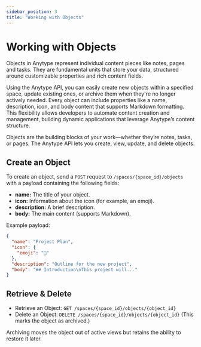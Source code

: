 ```yaml
---
sidebar_position: 3
title: "Working with Objects"
---
```


# Working with Objects

Objects in Anytype represent individual content pieces like notes, pages and tasks. They are fundamental units that store your data, structured around customizable properties and rich content fields.

Using the Anytype API, you can easily create new objects within a specified space, update existing ones, or archive them when they're no longer actively needed. Every object can include properties like a name, description, icon, and body content that supports Markdown formatting. This flexibility allows developers to automate content creation and management, building dynamic applications that leverage Anytype’s content structure.

Objects are the building blocks of your work—whether they’re notes, tasks, or pages. The Anytype API lets you create, view, update, and delete objects.

## Create an Object

To create an object, send a `POST` request to `/spaces/{space_id}/objects` with a payload containing the following fields:

- **name:** The title of your object.
- **icon:** Information about the icon (for example, an emoji).
- **description:** A brief description.
- **body:** The main content (supports Markdown).

Example payload:

```json
{
  "name": "Project Plan",
  "icon": {
    "emoji": "📄"
  },
  "description": "Outline for the new project",
  "body": "## Introduction\nThis project will..."
}
```

## Retrieve & Delete

- Retrieve an Object:
  `GET /spaces/{space_id}/objects/{object_id}`
- Delete an Object:
  `DELETE /spaces/{space_id}/objects/{object_id}`
  (This marks the object as archived.)

Archiving moves the object out of active views but retains the ability to restore it later.
